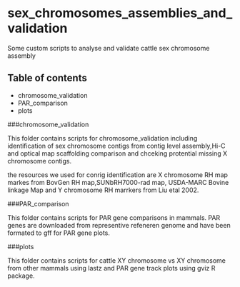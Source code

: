# sex_chromosomes_assemblies_and_validation

Some custom scripts to analyse and validate cattle sex chromosome assembly

## Table of contents
* chromosome_validation
* PAR_comparison
* plots

###chromosome_validation

This folder contains scripts for chromosome_validation including
identification of sex chromosome contigs from contig level
assembly,Hi-C and optical map scaffolding comparison and chceking
protential missing X chromosome contigs.

the resources we used for conrig identification are X chromosome RH
map markes from BovGen RH map,SUNbRH7000-rad map, USDA-MARC Bovine
linkage Map and Y chromosome RH marrkers from Liu etal 2002.

###PAR_comparison

This folder contains scripts for PAR gene comparisons in mammals. PAR
genes are downloaded from representive refeneren genome  and have been
formated to gff  for PAR gene plots. 

###plots

This folder contains scripts for cattle XY chromosome vs  XY chromosome
from other mammals using lastz and PAR gene track plots using gviz R package. 
